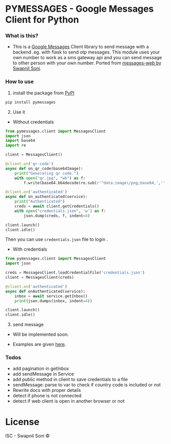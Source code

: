 # PYMESSAGES - Google Messages Client for Python

### What is this?
- This is a [Google Messages](https://messages.android.com) Client library to send message with a backend .eg. with flask to send otp messages. This module uses your own number to work as a sms gateway api and you can send message to other person with your own number. Ported from [messages-web by Swapnil Soni](https://github.com/SwapnilSoni1999/messages-web).

### How to use

1. install the package from [PyPI](https://pypi.org/project/pymessages/)

```sh
pip install pymessages
```

2. Use it

- Without credentials

```python
from pymessages.client import MessagesClient
import json
import base64
import re

client = MessagesClient()

@client.on('qr-code')
async def on_qr_code(base64Image):
    print("Generating qr code.")
    with open("qr.jpg", "wb") as f:
        f.write(base64.b64decode(re.sub(r'^data:image\/png;base64,','',base64Image)))

@client.on('authenticated')
async def on_authenticated(service):
    print("Authenticated")
    creds = await client.getCredentials()
    with open("credentials.json", 'w') as f:
        json.dump(creds, f, indent=4)

client.launch()
client.idle()
```
Then you can use `credentials.json` file to login .

- With credentials

```python
from pymessages.client import MessagesClient
import json

creds = MessagesClient.loadCredentialFile('credentials.json')
client = MessagesClient(creds)

@client.on('authenticated')
async def onAuthenticated(service):
    inbox = await service.getInbox()
    print(json.dumps(inbox, indent=4))

client.launch()
client.idle()
```

3. send message

- Will be implemented soon.

- Examples are given [here](https://github.com/shivamsn97/pymessages/tree/main/examples).

### Todos
- add pagination in getInbox
- add sendMessage in Service
- add public method in client to save credentials to a file
- sendMessage: parse to var to check if country code is included or not
- Rewrite docs with proper details
- detect if phone is not connected
- detect if web client is open in another browser or not

# License 
ISC - Swapnil Soni &copy;